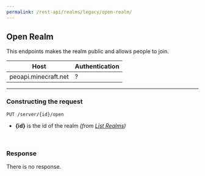 ```yaml
---
permalink: /rest-api/realms/legacy/open-realm/
---
```

## Open Realm
This endpoints makes the realm public and allows people to join.

| Host                        | Authentication |
| --------------------------- | -------------- |
| peoapi.minecraft.net        | ?              |

---

### Constructing the request
```
PUT /server/{id}/open
```

* **{id}** is the id of the realm *(from [List Realms](../list-realms/))*  

<br>

### Response
There is no response.